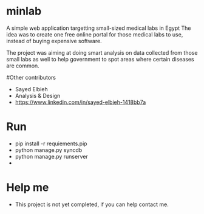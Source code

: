 # minlab
A simple web application targetting small-sized medical labs in Egypt
The idea was to create one free online portal for those medical labs to use, instead of buying expensive software.

The project was aiming at doing smart analysis on data collected from those small labs as well to help government to spot areas where certain diseases are common.

#Other contributors
- Sayed Elbieh
 - Analysis & Design
 - https://www.linkedin.com/in/sayed-elbieh-1418bb7a

# Run
- pip install -r requiements.pip
- python manage.py syncdb
- python manage.py runserver
- 
# Help me
- This project is not yet completed, if you can help contact me.

